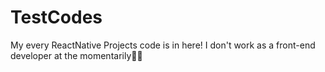# TestCodes
My every ReactNative Projects code is in here!
I don't work as a front-end developer at the momentarily🙅🏻
